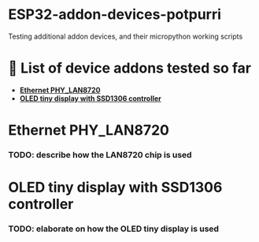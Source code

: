 # ESP32-addon-devices-potpurri
Testing additional addon devices, and their micropython working scripts


# :bookmark_tabs: List of device addons tested so far

- [**Ethernet PHY_LAN8720**](#ethernet)
- [**OLED tiny display with SSD1306 controller**](#oled_display_tiny)


<a name="ethernet"></a>
# Ethernet PHY_LAN8720

### TODO: describe how the LAN8720 chip is used

<a name="oled_display_tiny"></a>
# OLED tiny display with SSD1306 controller

### TODO:  elaborate on how the OLED tiny display is used
